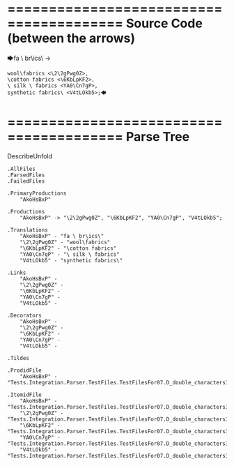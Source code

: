 ========================================
Source Code (between the arrows)
========================================

🡆fa \ br\ics\ <AkoHsBxP>->

    wool\fabrics <\2\2gPwg0Z>,
    \cotton fabrics <\6KbLpKF2>,
    \ silk \ fabrics <YA0\Cn7gP>,
    synthetic fabrics\ <V4tLOkb5>;🡄

========================================
Parse Tree
========================================
DescribeUnfold

    .AllFiles
    .ParsedFiles
    .FailedFiles

    .PrimaryProductions
        "AkoHsBxP" 

    .Productions
        "AkoHsBxP" -> "\2\2gPwg0Z", "\6KbLpKF2", "YA0\Cn7gP", "V4tLOkb5";

    .Translations
        "AkoHsBxP" - "fa \ br\ics\"
        "\2\2gPwg0Z" - "wool\fabrics"
        "\6KbLpKF2" - "\cotton fabrics"
        "YA0\Cn7gP" - "\ silk \ fabrics"
        "V4tLOkb5" - "synthetic fabrics\"

    .Links
        "AkoHsBxP" - 
        "\2\2gPwg0Z" - 
        "\6KbLpKF2" - 
        "YA0\Cn7gP" - 
        "V4tLOkb5" - 

    .Decorators
        "AkoHsBxP" - 
        "\2\2gPwg0Z" - 
        "\6KbLpKF2" - 
        "YA0\Cn7gP" - 
        "V4tLOkb5" - 

    .Tildes

    .ProdidFile
        "AkoHsBxP" - "Tests.Integration.Parser.TestFiles.TestFilesFor07.D_double_characters3.ds"

    .ItemidFile
        "AkoHsBxP" - "Tests.Integration.Parser.TestFiles.TestFilesFor07.D_double_characters3.ds"
        "\2\2gPwg0Z" - "Tests.Integration.Parser.TestFiles.TestFilesFor07.D_double_characters3.ds"
        "\6KbLpKF2" - "Tests.Integration.Parser.TestFiles.TestFilesFor07.D_double_characters3.ds"
        "YA0\Cn7gP" - "Tests.Integration.Parser.TestFiles.TestFilesFor07.D_double_characters3.ds"
        "V4tLOkb5" - "Tests.Integration.Parser.TestFiles.TestFilesFor07.D_double_characters3.ds"

